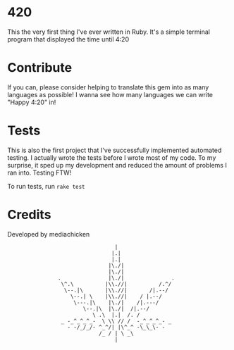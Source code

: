 # 420
This the very first thing I've ever written in Ruby. It's a simple terminal program that displayed the time until 4:20

# Contribute
If you can, please consider helping to translate this gem into as many languages as possible! I wanna see how many languages we can write "Happy 4:20" in!

# Tests
This is also the first project that I've successfully implemented automated testing. I actually wrote the tests before I wrote most of my code. To my surprise, it sped up my development and reduced the amount of problems I ran into. Testing FTW!

To run tests, run `rake test`

# Credits
Developed by mediachicken


                                      |
                                     |.|
                                     |.|
                                    |\./|
                                    |\./|
                    .               |\./|               .
                     \^.\          |\\.//|          /.^/
                      \--.|\       |\\.//|       /|.--/
                        \--.| \    |\\.//|    / |.--/
                         \---.|\    |\./|    /|.---/
                            \--.|\  |\./|  /|.--/
                               \ .\  |.|  /. /
                     _ -_^_^_^_-  \ \\ // /  -_^_^_^_- _
                       - -/_/_/- ^_^/| |\^_^ -\_\_\- -
                                 /_ / | \ _\
                                      |
